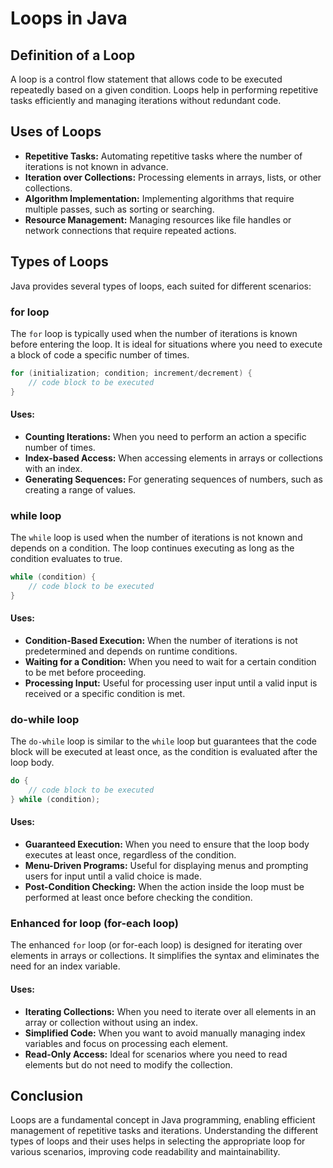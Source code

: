 # Loops in Java

## Definition of a Loop
A loop is a control flow statement that allows code to be executed repeatedly based on a given condition. Loops help in performing repetitive tasks efficiently and managing iterations without redundant code.

## Uses of Loops
- **Repetitive Tasks:** Automating repetitive tasks where the number of iterations is not known in advance.
- **Iteration over Collections:** Processing elements in arrays, lists, or other collections.
- **Algorithm Implementation:** Implementing algorithms that require multiple passes, such as sorting or searching.
- **Resource Management:** Managing resources like file handles or network connections that require repeated actions.

## Types of Loops
Java provides several types of loops, each suited for different scenarios:

### for loop
The `for` loop is typically used when the number of iterations is known before entering the loop. It is ideal for situations where you need to execute a block of code a specific number of times.

```java
for (initialization; condition; increment/decrement) {
    // code block to be executed
}
```

#### Uses:
- **Counting Iterations:** When you need to perform an action a specific number of times.
- **Index-based Access:** When accessing elements in arrays or collections with an index.
- **Generating Sequences:** For generating sequences of numbers, such as creating a range of values.

### while loop
The `while` loop is used when the number of iterations is not known and depends on a condition. The loop continues executing as long as the condition evaluates to true.
``` java
while (condition) {
    // code block to be executed
}
```
#### Uses:
- **Condition-Based Execution:** When the number of iterations is not predetermined and depends on runtime conditions.
- **Waiting for a Condition:** When you need to wait for a certain condition to be met before proceeding.
- **Processing Input:** Useful for processing user input until a valid input is received or a specific condition is met.

### do-while loop
The `do-while` loop is similar to the `while` loop but guarantees that the code block will be executed at least once, as the condition is evaluated after the loop body.
```java
do {
    // code block to be executed
} while (condition);
```
#### Uses:
- **Guaranteed Execution:** When you need to ensure that the loop body executes at least once, regardless of the condition.
- **Menu-Driven Programs:** Useful for displaying menus and prompting users for input until a valid choice is made.
- **Post-Condition Checking:** When the action inside the loop must be performed at least once before checking the condition.

### Enhanced for loop (for-each loop)
The enhanced `for` loop (or for-each loop) is designed for iterating over elements in arrays or collections. It simplifies the syntax and eliminates the need for an index variable.

#### Uses:
- **Iterating Collections:** When you need to iterate over all elements in an array or collection without using an index.
- **Simplified Code:** When you want to avoid manually managing index variables and focus on processing each element.
- **Read-Only Access:** Ideal for scenarios where you need to read elements but do not need to modify the collection.

## Conclusion
Loops are a fundamental concept in Java programming, enabling efficient management of repetitive tasks and iterations. Understanding the different types of loops and their uses helps in selecting the appropriate loop for various scenarios, improving code readability and maintainability.
